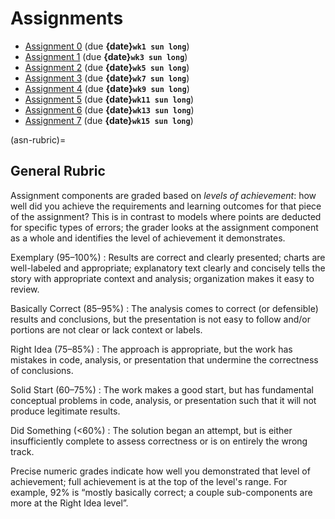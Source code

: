 # Assignments

- [Assignment 0](./A0/index.md) (due **{date}`wk1 sun long`**)
- [Assignment 1](./A1/index.md) (due **{date}`wk3 sun long`**)
- [Assignment 2](./A2/index.md) (due **{date}`wk5 sun long`**)
- [Assignment 3](./A3/index.md) (due **{date}`wk7 sun long`**)
- [Assignment 4](./A4/index.md) (due **{date}`wk9 sun long`**)
- [Assignment 5](./A5/index.md) (due **{date}`wk11 sun long`**)
- [Assignment 6](./A6/index.md) (due **{date}`wk13 sun long`**)
- [Assignment 7](./A7/index.md) (due **{date}`wk15 sun long`**)

(asn-rubric)=
## General Rubric

Assignment components are graded based on *levels of achievement*: how well did you achieve the requirements and learning outcomes for that piece of the assignment?
This is in contrast to models where points are deducted for specific types of errors; the grader looks at the assignment component as a whole and identifies the level of achievement it demonstrates.

Exemplary (95–100%)
:   Results are correct and clearly presented; charts are well-labeled and appropriate; explanatory text clearly and concisely tells the story with appropriate context and analysis; organization makes it easy to review.

Basically Correct (85–95%)
:    The analysis comes to correct (or defensible) results and conclusions, but the presentation is not easy to follow and/or portions are not clear or lack context or labels.

Right Idea (75–85%)
:    The approach is appropriate, but the work has mistakes in code, analysis, or presentation that undermine the correctness of conclusions.

Solid Start (60–75%)
:    The work makes a good start, but has fundamental conceptual problems in code, analysis, or presentation such that it will not produce legitimate results.

Did Something (<60%)
:    The solution began an attempt, but is either insufficiently complete to assess correctness or is on entirely the wrong track.

Precise numeric grades indicate how well you demonstrated that level of achievement; full achievement is at the top of the level's range.
For example, 92% is “mostly basically correct; a couple sub-components are more at the Right Idea level”.
